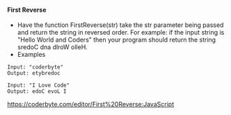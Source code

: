 #### First Reverse
- Have the function FirstReverse(str) take the str parameter being passed and return the string in reversed order. For example: if the input string is "Hello World and Coders" then your program should return the string sredoC dna dlroW olleH.
- Examples
```
Input: "coderbyte"
Output: etybredoc
```
```
Input: "I Love Code"
Output: edoC evoL I
```

https://coderbyte.com/editor/First%20Reverse:JavaScript